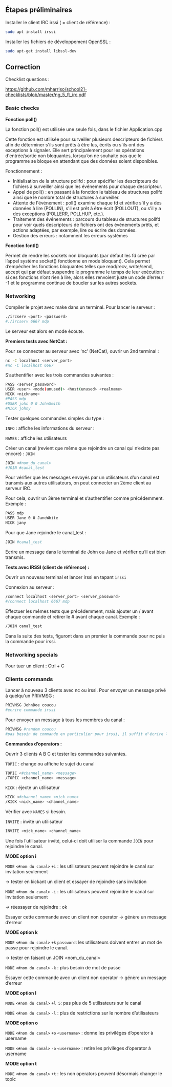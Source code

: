 ## Étapes préliminaires

Installer le client IRC irssi ( = client de référence) :

```bash
sudo apt install irssi
```

Installer les fichiers de développement OpenSSL : 

```bash
sudo apt-get install libssl-dev
```

## Correction

Checklist questions :

https://github.com/mharriso/school21-checklists/blob/master/ng_5_ft_irc.pdf

### Basic checks

**Fonction poll()**

La fonction poll() est utilisée une seule fois, dans le fichier Application.cpp

Cette fonction est utilisée pour surveiller plusieurs descripteurs de fichiers afin de déterminer s'ils sont prêts à être lus, écrits ou s'ils ont des exceptions à signaler. Elle sert principalement pour les opérations d'entrée/sortie non bloquantes, lorsqu’on ne souhaite pas que le programme se bloque en attendant que des données soient disponibles.

Fonctionnement : 

- Initialisation de la structure pollfd : pour spécifier les descripteurs de fichiers à surveiller ainsi que les événements pour chaque descripteur.
- Appel de poll() : en passant à la fonction le tableau de structures pollfd ainsi que le nombre total de structures à surveiller.
- Attente de l'événement : poll() examine chaque fd et vérifie s'il y a des données à lire (POLLIN), s'il est prêt à être écrit (POLLOUT), ou s'il y a des exceptions (POLLERR, POLLHUP, etc.).
- Traitement des événements : parcours du tableau de structures pollfd pour voir quels descripteurs de fichiers ont des événements prêts, et actions adaptées, par exemple, lire ou écrire des données.
- Gestion des erreurs : notamment les erreurs systèmes

**Fonction fcntl()**

Permet de rendre les sockets non bloquants (par défaut les fd crée par l’appel système socket() fonctionne en mode bloquant). Cela permet d’empêcher les fonctions bloquantes telles que read/recv, write/send, accept qui par défaut suspendre le programme le temps de leur exécution : si ces fonctions n’ont rien à lire, alors elles renvoient juste un code d’erreur -1 et le programme continue de boucler sur les autres sockets.

### Networking

Compiler le projet avec make dans un terminal. Pour lancer le serveur :

```bash
./ircserv <port> <password>
#./ircserv 6667 mdp
```

Le serveur est alors en mode écoute. 

**Premiers tests avec NetCat :** 

Pour se connecter au serveur avec ‘nc’ (NetCat), ouvrir un 2nd terminal : 

```bash
nc -C localhost <server_port>
#nc -C localhost 6667
```

S’authentifier avec les trois commandes suivantes :

```bash
PASS <server_password>
USER <user> <mode(unused)> <host(unused> <realname>
NICK <nickname>
#PASS mdp
#USER john 0 0 JohnSmith
#NICK johny
```

Tester quelques commandes simples du type : 

`INFO` : affiche les informations du serveur : 

`NAMES` : affiche les utilisateurs

Créer un canal (revient que même que rejoindre un canal qui n’existe pas encore) : `JOIN`

```bash
JOIN <#nom_du_canal>
#JOIN #canal_test
```

Pour vérifier que les messages envoyés par un utilisateurs d’un canal est transmis aux autres utilisateurs, on peut connecter un 2ème client au serveur IRC. 

Pour cela, ouvrir un 3ème terminal et s’authentifier comme précédemment. Exemple : 

```bash
PASS mdp
USER Jane 0 0 JaneWhite
NICK jany
```

Pour que Jane rejoindre le canal_test :

```bash
JOIN #canal_test
```

Ecrire un message dans le terminal de John ou Jane et vérifier qu’il est bien transmis.

**Tests avec IRSSI (client de référence) :**

Ouvrir un nouveau terminal et lancer irssi en tapant `irssi`

Connexion au serveur : 

```bash
/connect localhost <server_port> <server_password>
#/connect localhost 6667 mdp
```

Effectuer les mêmes tests que précédemment, mais ajouter un / avant chaque commande et retirer le # avant chaque canal. Exemple : 

```bash
/JOIN canal_test
```

Dans la suite des tests, figuront dans un premier la commande pour nc puis la commande pour irssi.

### Networking specials

Pour tuer un client : Ctrl + C

### Clients commands

Lancer à nouveau 3 clients avec nc ou irssi.
Pour envoyer un message privé à quelqu'un PRIVMSG :

```bash
PRIVMSG JohnDoe coucou
#ecrire commande irssi
```

Pour envoyer un message à tous les membres du canal : 

```bash
PRIVMSG #random coucou
#pas besoin de commande en particulier pour irssi, il suffit d'écrire le message dans le canal
```


**Commandes d’operators :** 

Ouvrir 3 clients A B C et tester les commandes suivantes. 

`TOPIC` : change ou affiche le sujet du canal

```bash
TOPIC <#channel_name> <message>
/TOPIC <channel_name> <message>
```

`KICK` : éjecte un utilisateur

```bash
KICK <#channel_name> <nick_name>
/KICK <nick_name> <channel_name>
```

Vérifier avec `NAMES` si besoin.

`INVITE` : invite un utilisateur

```bash
INVITE <nick_name> <channel_name>
```

Une fois l’utilisateur invité, celui-ci doit utiliser la commande `JOIN` pour rejoindre le canal.

**MODE option i**

`MODE` `<#nom du canal>` `+i` : les utilisateurs peuvent rejoindre le canal sur invitation seulement

→ tester en kickant un client et essayer de rejoindre sans invitation

`MODE` `<#nom du canal>` `-i` :  les utilisateurs peuvent rejoindre le canal sur invitation seulement

→ réessayer de rejoindre : ok 

Essayer cette commande avec un client non operator → génère un message d’erreur

**MODE option k**

`MODE` `<#nom du canal>` `+k` `password`: les utilisateurs doivent entrer un mot de passe pour rejoindre le canal. 

→ tester en faisant un JOIN <nom_du_canal> <password>

`MODE` `<#nom du canal>` `-k` : plus besoin de mot de passe

Essayer cette commande avec un client non operator → génère un message d’erreur

**MODE option l**

`MODE` `<#nom du canal>` `+l 5`: pas plus de 5 utilisateurs sur le canal

`MODE` `<#nom du canal>` `-l` : plus de restrictions sur le nombre d’utilisateurs

**MODE option o**

`MODE` `<#nom du canal>` `+o` `<username>` : donne les privilèges d’operator à username

`MODE` `<#nom du canal>` `-o` `<username>` : retire les privilèges d’operator à username

**MODE option t**

`MODE` `<#nom du canal>` `+t` : les non operators peuvent désormais changer le topic
